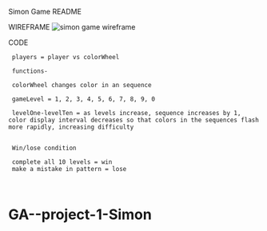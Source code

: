 Simon Game README

WIREFRAME
![simon game wireframe](simon-game-wireframe.jpg)

CODE
```
 players = player vs colorWheel

 functions-

 colorWheel changes color in an sequence

 gameLevel = 1, 2, 3, 4, 5, 6, 7, 8, 9, 0

 levelOne-levelTen = as levels increase, sequence increases by 1, color display interval decreases so that colors in the sequences flash more rapidly, increasing difficulty

 
 Win/lose condition

 complete all 10 levels = win
 make a mistake in pattern = lose



```
# GA--project-1-Simon
